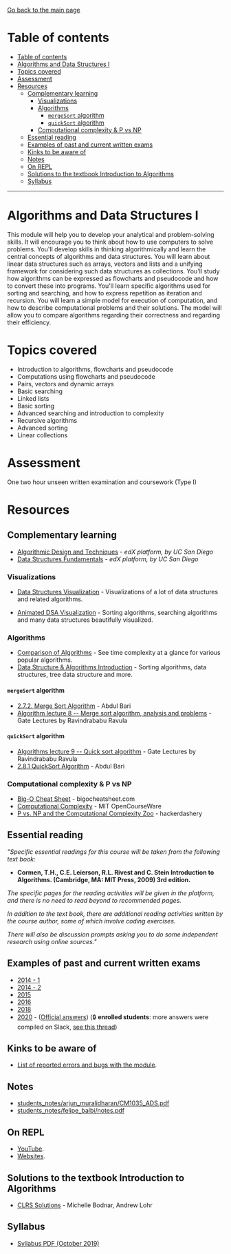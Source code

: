 [Go back to the main page](../../../README.md)

# Table of contents

* [Table of contents](#table-of-contents)
* [Algorithms and Data Structures I](#algorithms-and-data-structures-i)
* [Topics covered](#topics-covered)
* [Assessment](#assessment)
* [Resources](#resources)
  * [Complementary learning](#complementary-learning)
    * [Visualizations](#visualizations)
    * [Algorithms](#algorithms)
      * [`mergeSort` algorithm](#mergesort-algorithm)
      * [`quickSort` algorithm](#quicksort-algorithm)
    * [Computational complexity & P vs NP](#computational-complexity--p-vs-np)
  * [Essential reading](#essential-reading)
  * [Examples of past and current written exams](#examples-of-past-and-current-written-exams)
  * [Kinks to be aware of](#kinks-to-be-aware-of)
  * [Notes](#notes)
  * [On REPL](#on-repl)
  * [Solutions to the textbook Introduction to Algorithms](#solutions-to-the-textbook-introduction-to-algorithms)
  * [Syllabus](#syllabus)

---

# Algorithms and Data Structures I

This module will help you to develop your analytical and
problem-solving skills. It will encourage you to think about how to
use computers to solve problems. You'll develop skills in thinking
algorithmically and learn the central concepts of algorithms and data
structures. You will learn about linear data structures such as
arrays, vectors and lists and a unifying framework for considering
such data structures as collections. You'll study how algorithms can
be expressed as flowcharts and pseudocode and how to convert these
into programs. You'll learn specific algorithms used for sorting and
searching, and how to express repetition as iteration and
recursion. You will learn a simple model for execution of computation,
and how to describe computational problems and their solutions. The
model will allow you to compare algorithms regarding their correctness
and regarding their efficiency.

# Topics covered

* Introduction to algorithms, flowcharts and pseudocode
* Computations using flowcharts and pseudocode
* Pairs, vectors and dynamic arrays
* Basic searching
* Linked lists
* Basic sorting
* Advanced searching and introduction to complexity
* Recursive algorithms
* Advanced sorting
* Linear collections

# Assessment

One two hour unseen written examination and coursework (Type I)

# Resources

## Complementary learning

* [Algorithmic Design and Techniques](https://courses.edx.org/courses/course-v1:UCSanDiegoX+ALGS200x+2T2017/course) - _edX platform, by UC San Diego_
* [Data Structures Fundamentals](https://courses.edx.org/courses/course-v1:UCSanDiegoX+ALGS201x+1T2019/course) - _edX platform, by UC San Diego_

### Visualizations

* [Data Structures Visualization](https://www.cs.usfca.edu/~galles/visualization/Algorithms.html) - Visualizations of a lot of data structures and related algorithms.

* [Animated DSA Visualization](https://visualgo.net/en) - Sorting algorithms, searching algorithms and many data structures beautifully visualized.

### Algorithms

* [Comparison of Algorithms](https://en.wikipedia.org/wiki/Sorting_algorithm#Comparison_of_algorithms) - See time complexity at a glance for various popular algorithms.
* [Data Structure & Algorithms Introduction](https://www.programiz.com/dsa/algorithm) - Sorting algorithms, data structures, tree data structure and more.

#### `mergeSort` algorithm

* [2.7.2. Merge Sort Algorithm](https://www.youtube.com/watch?v=mB5HXBb_HY8) - Abdul Bari
* [Algorithm lecture 8 -- Merge sort algorithm, analysis and problems](https://www.youtube.com/watch?v=sfmaf4QpVTw) - Gate Lectures by Ravindrababu Ravula

#### `quickSort` algorithm

* [Algorithms lecture 9 -- Quick sort algorithm](https://www.youtube.com/watch?v=3DV8GO9g7B4) - Gate Lectures by Ravindrababu Ravula
* [2.8.1 QuickSort Algorithm](https://www.youtube.com/watch?v=7h1s2SojIRw) - Abdul Bari

### Computational complexity & P vs NP

* [Big-O Cheat Sheet](https://www.bigocheatsheet.com/) - bigocheatsheet.com
* [Computational Complexity](https://www.youtube.com/watch?v=moPtwq_cVH8) - MIT OpenCourseWare
* [P vs. NP and the Computational Complexity Zoo](https://www.youtube.com/watch?v=YX40hbAHx3s) - hackerdashery

## Essential reading

_"Specific essential readings for this course will be taken from the following text book:_

- **Cormen, T.H., C.E. Leierson, R.L. Rivest and C. Stein Introduction to Algorithms. (Cambridge, MA: MIT Press, 2009) 3rd edition.**

_The specific pages for the reading activities will be given in the platform, and there is no need to read beyond to recommended pages._

_In addition to the text book, there are additional reading activities written by the course author, some of which involve coding exercises._

_There will also be discussion prompts asking you to do some independent research using online sources."_

## Examples of past and current written exams

* [2014 - 1](./past_exams/ADS14.pdf)
* [2014 - 2](./past_exams/ADS14-2.pdf)
* [2015](./past_exams/ADS15.pdf)
* [2016](./past_exams/ADS16.pdf)
* [2018](./past_exams/ADS18.pdf)
* [2020](./past_exams/ADS20.pdf) - ([Official answers](./past_exams/ADS20_answers.pdf)) (:lock: **enrolled students**: more answers were compiled on Slack, [see this thread](https://londoncs.slack.com/archives/CKZT2SR0U/p1582561904016800))

## Kinks to be aware of

* [List of reported errors and bugs with the module](../../../kinks/level_4/algorithms_and_data_structures_i/).

## Notes

* [students_notes/arjun_muralidharan/CM1035_ADS.pdf](../../../notes/level_4/algorithms_and_data_structures_i/students_notes/arjun_muralidharan/CM1035_ADS.pdf)
* [students_notes/felipe_balbi/notes.pdf](../../../notes/level_4/algorithms_and_data_structures_i/students_notes/felipe_balbi/notes.pdf)

## On REPL

* [YouTube](../../../youtube/README.md#algorithms).
* [Websites](../../../websites/README.md#algorithms).

## Solutions to the textbook Introduction to Algorithms

* [CLRS Solutions](https://sites.math.rutgers.edu/~ajl213/CLRS/CLRS.html) - Michelle Bodnar, Andrew Lohr

## Syllabus

* [Syllabus PDF (October 2019)](./resources/Syllabus_Algorithms_and_Data_Structures_1_CM1035.pdf)
